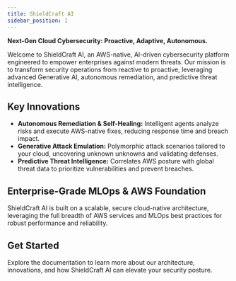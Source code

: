 ```yaml
---
title: ShieldCraft AI
sidebar_position: 1
---
```


**Next-Gen Cloud Cybersecurity: Proactive, Adaptive, Autonomous.**

Welcome to ShieldCraft AI, an AWS-native, AI-driven cybersecurity platform engineered to empower enterprises against modern threats. Our mission is to transform security operations from reactive to proactive, leveraging advanced Generative AI, autonomous remediation, and predictive threat intelligence.

## Key Innovations
- **Autonomous Remediation & Self-Healing:** Intelligent agents analyze risks and execute AWS-native fixes, reducing response time and breach impact.
- **Generative Attack Emulation:** Polymorphic attack scenarios tailored to your cloud, uncovering unknown unknowns and validating defenses.
- **Predictive Threat Intelligence:** Correlates AWS posture with global threat data to prioritize vulnerabilities and prevent breaches.

## Enterprise-Grade MLOps & AWS Foundation
ShieldCraft AI is built on a scalable, secure cloud-native architecture, leveraging the full breadth of AWS services and MLOps best practices for robust performance and reliability.

## Get Started
Explore the documentation to learn more about our architecture, innovations, and how ShieldCraft AI can elevate your security posture.
